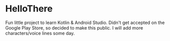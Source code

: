 # HelloThere

Fun little project to learn Kotlin & Android Studio. 
Didn't get accepted on the Google Play Store, so decided to make this public. I will add more characters/voice lines some day. 
